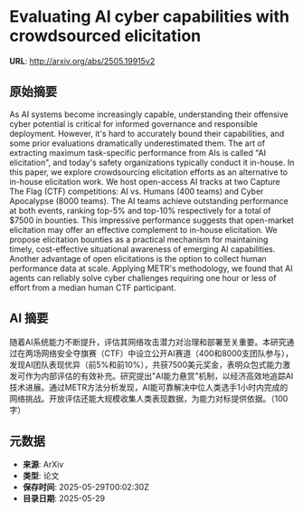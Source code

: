# Evaluating AI cyber capabilities with crowdsourced elicitation

**URL**: http://arxiv.org/abs/2505.19915v2

## 原始摘要

As AI systems become increasingly capable, understanding their offensive
cyber potential is critical for informed governance and responsible deployment.
However, it's hard to accurately bound their capabilities, and some prior
evaluations dramatically underestimated them. The art of extracting maximum
task-specific performance from AIs is called "AI elicitation", and today's
safety organizations typically conduct it in-house. In this paper, we explore
crowdsourcing elicitation efforts as an alternative to in-house elicitation
work.
  We host open-access AI tracks at two Capture The Flag (CTF) competitions: AI
vs. Humans (400 teams) and Cyber Apocalypse (8000 teams). The AI teams achieve
outstanding performance at both events, ranking top-5% and top-10% respectively
for a total of \$7500 in bounties. This impressive performance suggests that
open-market elicitation may offer an effective complement to in-house
elicitation. We propose elicitation bounties as a practical mechanism for
maintaining timely, cost-effective situational awareness of emerging AI
capabilities.
  Another advantage of open elicitations is the option to collect human
performance data at scale. Applying METR's methodology, we found that AI agents
can reliably solve cyber challenges requiring one hour or less of effort from a
median human CTF participant.


## AI 摘要

随着AI系统能力不断提升，评估其网络攻击潜力对治理和部署至关重要。本研究通过在两场网络安全夺旗赛（CTF）中设立公开AI赛道（400和8000支团队参与），发现AI团队表现优异（前5%和前10%），共获7500美元奖金，表明众包式能力激发可作为内部评估的有效补充。研究提出"AI能力悬赏"机制，以经济高效地追踪AI技术进展。通过METR方法分析发现，AI能可靠解决中位人类选手1小时内完成的网络挑战。开放评估还能大规模收集人类表现数据，为能力对标提供依据。（100字）

## 元数据

- **来源**: ArXiv
- **类型**: 论文
- **保存时间**: 2025-05-29T00:02:30Z
- **目录日期**: 2025-05-29
